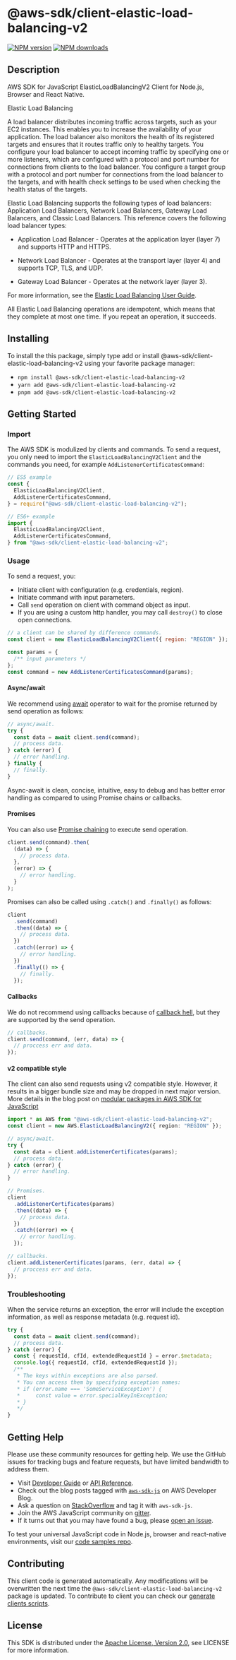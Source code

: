 # @aws-sdk/client-elastic-load-balancing-v2

[![NPM version](https://img.shields.io/npm/v/@aws-sdk/client-elastic-load-balancing-v2/latest.svg)](https://www.npmjs.com/package/@aws-sdk/client-elastic-load-balancing-v2)
[![NPM downloads](https://img.shields.io/npm/dm/@aws-sdk/client-elastic-load-balancing-v2.svg)](https://www.npmjs.com/package/@aws-sdk/client-elastic-load-balancing-v2)

## Description

AWS SDK for JavaScript ElasticLoadBalancingV2 Client for Node.js, Browser and React Native.

<fullname>Elastic Load Balancing</fullname>

<p>A load balancer distributes incoming traffic across targets, such as your EC2
instances. This enables you to increase the availability of your application. The load
balancer also monitors the health of its registered targets and ensures that it routes traffic
only to healthy targets. You configure your load balancer to accept incoming traffic by
specifying one or more listeners, which are configured with a protocol and port number for
connections from clients to the load balancer. You configure a target group with a protocol
and port number for connections from the load balancer to the targets, and with health check
settings to be used when checking the health status of the targets.</p>

<p>Elastic Load Balancing supports the following types of load balancers: Application Load
Balancers, Network Load Balancers, Gateway Load Balancers, and Classic Load Balancers.
This reference covers the following load balancer types:</p>
<ul>
<li>
<p>Application Load Balancer - Operates at the application layer (layer 7) and supports HTTP and HTTPS.</p>
</li>
<li>
<p>Network Load Balancer - Operates at the transport layer (layer 4) and supports TCP, TLS, and UDP.</p>
</li>
<li>
<p>Gateway Load Balancer - Operates at the network layer (layer 3).</p>
</li>
</ul>

<p>For more information, see the <a href="https://docs.aws.amazon.com/elasticloadbalancing/latest/userguide/">Elastic Load Balancing User Guide</a>.</p>

<p>All Elastic Load Balancing operations are idempotent, which means that they complete at
most one time. If you repeat an operation, it succeeds.</p>

## Installing

To install the this package, simply type add or install @aws-sdk/client-elastic-load-balancing-v2
using your favorite package manager:

- `npm install @aws-sdk/client-elastic-load-balancing-v2`
- `yarn add @aws-sdk/client-elastic-load-balancing-v2`
- `pnpm add @aws-sdk/client-elastic-load-balancing-v2`

## Getting Started

### Import

The AWS SDK is modulized by clients and commands.
To send a request, you only need to import the `ElasticLoadBalancingV2Client` and
the commands you need, for example `AddListenerCertificatesCommand`:

```js
// ES5 example
const {
  ElasticLoadBalancingV2Client,
  AddListenerCertificatesCommand,
} = require("@aws-sdk/client-elastic-load-balancing-v2");
```

```ts
// ES6+ example
import {
  ElasticLoadBalancingV2Client,
  AddListenerCertificatesCommand,
} from "@aws-sdk/client-elastic-load-balancing-v2";
```

### Usage

To send a request, you:

- Initiate client with configuration (e.g. credentials, region).
- Initiate command with input parameters.
- Call `send` operation on client with command object as input.
- If you are using a custom http handler, you may call `destroy()` to close open connections.

```js
// a client can be shared by difference commands.
const client = new ElasticLoadBalancingV2Client({ region: "REGION" });

const params = {
  /** input parameters */
};
const command = new AddListenerCertificatesCommand(params);
```

#### Async/await

We recommend using [await](https://developer.mozilla.org/en-US/docs/Web/JavaScript/Reference/Operators/await)
operator to wait for the promise returned by send operation as follows:

```js
// async/await.
try {
  const data = await client.send(command);
  // process data.
} catch (error) {
  // error handling.
} finally {
  // finally.
}
```

Async-await is clean, concise, intuitive, easy to debug and has better error handling
as compared to using Promise chains or callbacks.

#### Promises

You can also use [Promise chaining](https://developer.mozilla.org/en-US/docs/Web/JavaScript/Guide/Using_promises#chaining)
to execute send operation.

```js
client.send(command).then(
  (data) => {
    // process data.
  },
  (error) => {
    // error handling.
  }
);
```

Promises can also be called using `.catch()` and `.finally()` as follows:

```js
client
  .send(command)
  .then((data) => {
    // process data.
  })
  .catch((error) => {
    // error handling.
  })
  .finally(() => {
    // finally.
  });
```

#### Callbacks

We do not recommend using callbacks because of [callback hell](http://callbackhell.com/),
but they are supported by the send operation.

```js
// callbacks.
client.send(command, (err, data) => {
  // proccess err and data.
});
```

#### v2 compatible style

The client can also send requests using v2 compatible style.
However, it results in a bigger bundle size and may be dropped in next major version. More details in the blog post
on [modular packages in AWS SDK for JavaScript](https://aws.amazon.com/blogs/developer/modular-packages-in-aws-sdk-for-javascript/)

```ts
import * as AWS from "@aws-sdk/client-elastic-load-balancing-v2";
const client = new AWS.ElasticLoadBalancingV2({ region: "REGION" });

// async/await.
try {
  const data = client.addListenerCertificates(params);
  // process data.
} catch (error) {
  // error handling.
}

// Promises.
client
  .addListenerCertificates(params)
  .then((data) => {
    // process data.
  })
  .catch((error) => {
    // error handling.
  });

// callbacks.
client.addListenerCertificates(params, (err, data) => {
  // proccess err and data.
});
```

### Troubleshooting

When the service returns an exception, the error will include the exception information,
as well as response metadata (e.g. request id).

```js
try {
  const data = await client.send(command);
  // process data.
} catch (error) {
  const { requestId, cfId, extendedRequestId } = error.$metadata;
  console.log({ requestId, cfId, extendedRequestId });
  /**
   * The keys within exceptions are also parsed.
   * You can access them by specifying exception names:
   * if (error.name === 'SomeServiceException') {
   *     const value = error.specialKeyInException;
   * }
   */
}
```

## Getting Help

Please use these community resources for getting help.
We use the GitHub issues for tracking bugs and feature requests, but have limited bandwidth to address them.

- Visit [Developer Guide](https://docs.aws.amazon.com/sdk-for-javascript/v3/developer-guide/welcome.html)
  or [API Reference](https://docs.aws.amazon.com/AWSJavaScriptSDK/v3/latest/index.html).
- Check out the blog posts tagged with [`aws-sdk-js`](https://aws.amazon.com/blogs/developer/tag/aws-sdk-js/)
  on AWS Developer Blog.
- Ask a question on [StackOverflow](https://stackoverflow.com/questions/tagged/aws-sdk-js) and tag it with `aws-sdk-js`.
- Join the AWS JavaScript community on [gitter](https://gitter.im/aws/aws-sdk-js-v3).
- If it turns out that you may have found a bug, please [open an issue](https://github.com/aws/aws-sdk-js-v3/issues/new/choose).

To test your universal JavaScript code in Node.js, browser and react-native environments,
visit our [code samples repo](https://github.com/aws-samples/aws-sdk-js-tests).

## Contributing

This client code is generated automatically. Any modifications will be overwritten the next time the `@aws-sdk/client-elastic-load-balancing-v2` package is updated.
To contribute to client you can check our [generate clients scripts](https://github.com/aws/aws-sdk-js-v3/tree/master/scripts/generate-clients).

## License

This SDK is distributed under the
[Apache License, Version 2.0](http://www.apache.org/licenses/LICENSE-2.0),
see LICENSE for more information.
